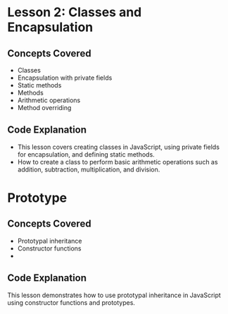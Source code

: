 # Lesson 2: Classes and Encapsulation

## Concepts Covered

- Classes
- Encapsulation with private fields
- Static methods
- Methods
- Arithmetic operations
- Method overriding

## Code Explanation

- This lesson covers creating classes in JavaScript, using private fields for encapsulation, and defining static methods.
- How to create a class to perform basic arithmetic operations such as addition, subtraction, multiplication, and division.

# Prototype

## Concepts Covered

- Prototypal inheritance
- Constructor functions
-

## Code Explanation

This lesson demonstrates how to use prototypal inheritance in JavaScript using constructor functions and prototypes.
